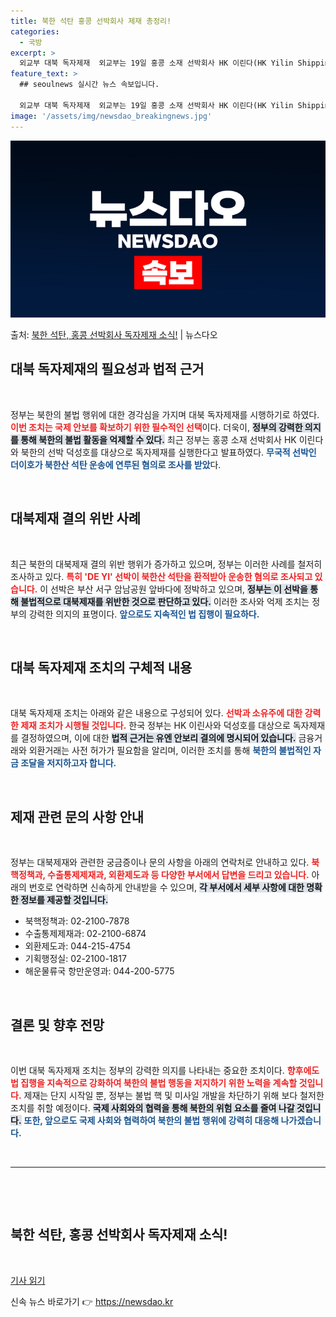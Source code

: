 ```yaml
---
title: 북한 석탄 홍콩 선박회사 제재 총정리!
categories:
  - 국방
excerpt: >
  외교부 대북 독자제재  외교부는 19일 홍콩 소재 선박회사 HK 이린다(HK Yilin Shipping Co…
feature_text: >
  ## seoulnews 실시간 뉴스 속보입니다.

  외교부 대북 독자제재  외교부는 19일 홍콩 소재 선박회사 HK 이린다(HK Yilin Shipping Co…
image: '/assets/img/newsdao_breakingnews.jpg'
---
```


![뉴스다오 속보](/assets/img/newsdao_breakingnews.jpg)

<p>출처: <a href="https://newsdao.kr/4955" rel="dofollow">북한 석탄, 홍콩 선박회사 독자제재 소식!</a> | 뉴스다오</p>

<h2 data-ke-size="size26">대북 독자제재의 필요성과 법적 근거</h2>
<p data-ke-size="size16">&nbsp;</p>
정부는 북한의 불법 행위에 대한 경각심을 가지며 대북 독자제재를 시행하기로 하였다. <b><span style="color: #ee2323;">이번 조치는 국제 안보를 확보하기 위한 필수적인 선택</span></b>이다. 더욱이, <b><span style="background-color: #21538527;">정부의 강력한 의지를 통해 북한의 불법 활동을 억제할 수 있다.</span></b> 최근 정부는 홍콩 소재 선박회사 HK 이린다와 북한의 선박 덕성호를 대상으로 독자제재를 실행한다고 발표하였다. <b><span style="color: #1a5490;">무국적 선박인 더이호가 북한산 석탄 운송에 연루된 혐의로 조사를 받았</span></b>다. 

<p data-ke-size="size16">&nbsp;</p>
<h2 data-ke-size="size26">대북제재 결의 위반 사례</h2>
<p data-ke-size="size16">&nbsp;</p>
최근 북한의 대북제재 결의 위반 행위가 증가하고 있으며, 정부는 이러한 사례를 철저히 조사하고 있다. <b><span style="color: #ee2323;">특히 'DE YI' 선박이 북한산 석탄을 환적받아 운송한 혐의로 조사되고 있습니다.</span></b> 이 선박은 부산 서구 암남공원 앞바다에 정박하고 있으며, <b><span style="background-color: #21538527;">정부는 이 선박을 통해 불법적으로 대북제재를 위반한 것으로 판단하고 있다.</span></b> 이러한 조사와 억제 조치는 정부의 강력한 의지의 표명이다. <b><span style="color: #1a5490;">앞으로도 지속적인 법 집행이 필요하다.</span></b>

<p data-ke-size="size16">&nbsp;</p>
<h2 data-ke-size="size26">대북 독자제재 조치의 구체적 내용</h2>
<p data-ke-size="size16">&nbsp;</p>
대북 독자제재 조치는 아래와 같은 내용으로 구성되어 있다. <b><span style="color: #ee2323;">선박과 소유주에 대한 강력한 제재 조치가 시행될 것입니다.</span></b> 한국 정부는 HK 이린사와 덕성호를 대상으로 독자제재를 결정하였으며, 이에 대한 <b><span style="background-color: #21538527;">법적 근거는 유엔 안보리 결의에 명시되어 있습니다.</span></b> 금융거래와 외환거래는 사전 허가가 필요함을 알리며, 이러한 조치를 통해 <b><span style="color: #1a5490;">북한의 불법적인 자금 조달을 저지하고자 합니다.</span></b> 

<p data-ke-size="size16">&nbsp;</p>
<h2 data-ke-size="size26">제재 관련 문의 사항 안내</h2>
<p data-ke-size="size16">&nbsp;</p>
정부는 대북제재와 관련한 궁금증이나 문의 사항을 아래의 연락처로 안내하고 있다. <b><span style="color: #ee2323;">북핵정책과, 수출통제제재과, 외환제도과 등 다양한 부서에서 답변을 드리고 있습니다.</span></b> 아래의 번호로 연락하면 신속하게 안내받을 수 있으며, <b><span style="background-color: #21538527;">각 부서에서 세부 사항에 대한 명확한 정보를 제공할 것입니다.</span></b>

<ul>
    <li>북핵정책과: 02-2100-7878</li>
    <li>수출통제제재과: 02-2100-6874</li>
    <li>외환제도과: 044-215-4754</li>
    <li>기획행정실: 02-2100-1817</li>
    <li>해운물류국 항만운영과: 044-200-5775</li>
</ul>

<p data-ke-size="size16">&nbsp;</p>
<h2 data-ke-size="size26">결론 및 향후 전망</h2>
<p data-ke-size="size16">&nbsp;</p>
이번 대북 독자제재 조치는 정부의 강력한 의지를 나타내는 중요한 조치이다. <b><span style="color: #ee2323;">향후에도 법 집행을 지속적으로 강화하여 북한의 불법 행동을 저지하기 위한 노력을 계속할 것입니다.</span></b> 제재는 단지 시작일 뿐, 정부는 불법 핵 및 미사일 개발을 차단하기 위해 보다 철저한 조치를 취할 예정이다. <b><span style="background-color: #21538527;">국제 사회와의 협력을 통해 북한의 위험 요소를 줄여 나갈 것입니다.</span></b> <b><span style="color: #1a5490;">또한, 앞으로도 국제 사회와 협력하여 북한의 불법 행위에 강력히 대응해 나가겠습니다.</span></b>

<p data-ke-size="size16">&nbsp;</p>
<hr>
<p data-ke-size="size16">&nbsp;</p>
<p data-ke-size="size16">&nbsp;</p>
<Article>
    <h2 data-ke-size="size26">북한 석탄, 홍콩 선박회사 독자제재 소식!</h2>
    <p data-ke-size="size16">&nbsp;</p>
    <p data-ke-size="size16;"><a href="https://newsdao.kr/4955">기사 읽기</a></p>
</Article> 

신속 뉴스 바로가기 👉 <a href="https://newsdao.kr" rel="dofollow">https://newsdao.kr</a>



